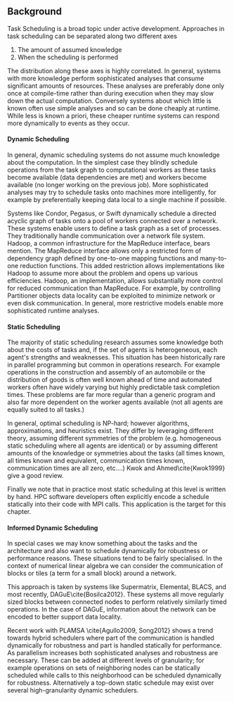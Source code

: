 
Background
----------

Task Scheduling is a broad topic under active development.  Approaches in task scheduling can be separated along two different axes

1.  The amount of assumed knowledge
2.  When the scheduling is performed

The distribution along these axes is highly correlated.  In general, systems with more knowledge perform sophisticated analyses that consume significant amounts of resources.  These analyses are preferably done only once at compile-time rather than during execution when they may slow down the actual computation.  Conversely systems about which little is known often use simple analyses and so can be done cheaply at runtime.  While less is known a priori, these cheaper runtime systems can respond more dynamically to events as they occur.


#### Dynamic Scheduling 

In general, dynamic scheduling systems do not assume much knowledge about the computation.  In the simplest case they blindly schedule operations from the task graph to computational workers as these tasks become available (data dependencies are met) and workers become available (no longer working on the previous job).  More sophisticated analyses may try to schedule tasks onto machines more intelligently, for example by preferentially keeping data local to a single machine if possible.

Systems like Condor, Pegasus, or Swift dynamically schedule a directed acyclic graph of tasks onto a pool of workers connected over a network.  These systems enable users to define a task graph as a set of processes.  They traditionally handle communication over a network file system.  Hadoop, a common infrastructure for the MapReduce interface, bears mention.  The MapReduce interface allows only a restricted form of dependency graph defined by one-to-one mapping functions and many-to-one reduction functions.  This added restriction allows implementations like Hadoop to assume more about the problem and opens up various efficiencies.  Hadoop, an implementation, allows substantially more control for reduced communication than MapReduce.  For example, by controlling Partitioner objects data locality can be exploited to minimize network or even disk communication.  In general, more restrictive models enable more sophisticated runtime analyses.


#### Static Scheduling 

The majority of static scheduling research assumes some knowledge both about the costs of tasks and, if the set of agents is heterogeneous, each agent's strengths and weaknesses.  This situation has been historically rare in parallel programming but common in operations research.  For example operations in the construction and assembly of an automobile or the distribution of goods is often well known ahead of time and automated workers often have widely varying but highly predictable task completion times.  These problems are far more regular than a generic program and also far more dependent on the worker agents available (not all agents are equally suited to all tasks.)

In general, optimal scheduling is NP-hard; however algorithms, approximations, and heuristics exist.  They differ by leveraging different theory, assuming different symmetries of the problem (e.g. homogeneous static scheduling where all agents are identical) or by assuming different amounts of the knowledge or symmetries about the tasks (all times known, all times known and equivalent, communication times known, communication times are all zero, etc....)  Kwok and Ahmed\cite{Kwok1999} give a good review.

Finally we note that in practice most static scheduling at this level is written by hand.  HPC software developers often explicitly encode a schedule statically into their code with MPI calls.  This application is the target for this chapter.


#### Informed Dynamic Scheduling

In special cases we may know something about the tasks and the architecture and also want to schedule dynamically for robustness or performance reasons.   These situations tend to be fairly specialised.   In the context of numerical linear algebra we can consider the communication of blocks or tiles (a term for a small block) around a network.

This approach is taken by systems like Supermatrix, Elemental, BLACS, and most recently, DAGuE\cite{Bosilca2012}.  These systems all move regularly sized blocks between connected nodes to perform relatively similarly timed operations.  In the case of DAGuE, information about the network can be encoded to better support data locality.

Recent work with PLAMSA \cite{Agullo2009, Song2012} shows a trend towards hybrid schedulers where part of the communication is handled dynamically for robustness and part is handled statically for performance.  As parallelism increases both sophisticated analyses and robustness are necessary.  These can be added at different levels of granularity; for example operations on sets of neighboring nodes can be statically scheduled while calls to this neighborhood can be scheduled dynamically for robustness.  Alternatively a top-down static schedule may exist over several high-granularity dynamic schedulers.
